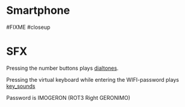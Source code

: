 # Smartphone

#FIXME 
#closeup

# SFX

Pressing the number buttons plays [dialtones](../sfx/touchtones.md).

Pressing the virtual keyboard while entering the WIFI-password plays [key_sounds](../sfx/key_sounds.md)

Password is IMOGERON (ROT3 Right GERONIMO)